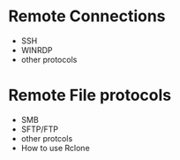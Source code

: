 # Remote Connections
- SSH
- WINRDP
- other protocols

# Remote File protocols
- SMB
- SFTP/FTP
- other protcols
- How to use Rclone